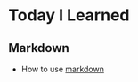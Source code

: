 # Today I Learned

## Markdown
* How to use [markdown](https://github.com/sonmyungju/TIL/blob/main/markdown.md)
